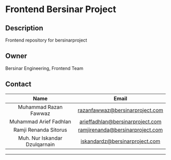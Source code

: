 # Frontend Bersinar Project

## Description

Frontend repository for bersinarproject

## Owner

Bersinar Engineering, Frontend Team

## Contact

| Name                           | Email                                 |
| :----------------------------: |:-------------------------------------:|
| Muhammad Razan Fawwaz          | razanfawwaz@bersinarproject.com       |
| Muhammad Arief Fadhlan         | arieffadhlan@bersinarproject.com      |
| Ramji Renanda Sitorus          | ramjirenanda@bersinarproject.com      |
| Muh. Nur Iskandar Dzulqarnain  | iskandardz@bersinarproject.com        |
--------------------------------------------------------------------------